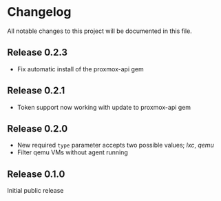 # Changelog

All notable changes to this project will be documented in this file.

## Release 0.2.3

* Fix automatic install of the proxmox-api gem

## Release 0.2.1

* Token support now working with update to proxmox-api gem

## Release 0.2.0

* New required `type` parameter accepts two possible values; _lxc_, _qemu_
* Filter qemu VMs without agent running

## Release 0.1.0

Initial public release
